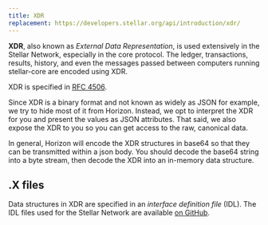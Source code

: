 ```yaml
---
title: XDR
replacement: https://developers.stellar.org/api/introduction/xdr/
---
```


**XDR**, also known as _External Data Representation_, is used extensively in
the Stellar Network, especially in the core protocol.  The ledger, transactions, results,
history, and even the messages passed between computers running stellar-core
are encoded using XDR.

XDR is specified in [RFC 4506](http://tools.ietf.org/html/rfc4506.html).

Since XDR is a binary format and not known as widely as JSON for example, we try
to hide most of it from Horizon.  Instead, we opt to interpret the XDR for you
and present the values as JSON attributes.  That said, we also expose the XDR
to you so you can get access to the raw, canonical data.

In general, Horizon will encode the XDR structures in base64 so that they can be 
transmitted within a json body.  You should decode the base64 string
into a byte stream, then decode the XDR into an in-memory data structure.

## .X files

Data structures in XDR are specified in an _interface definition file_ (IDL).
The IDL files used for the Stellar Network are available
[on GitHub](https://github.com/stellar/stellar-core/tree/master/src/xdr).

